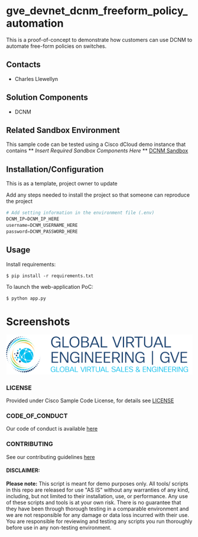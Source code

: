 # gve_devnet_dcnm_freeform_policy_automation
This is a proof-of-concept to demonstrate how customers can use DCNM to automate free-form policies on switches.


## Contacts
* Charles Llewellyn

## Solution Components
* DCNM

## Related Sandbox Environment
This sample code can be tested using a Cisco dCloud demo instance that contains ** *Insert Required Sandbox Components Here* **
[DCNM Sandbox](https://devnetsandbox.cisco.com/RM/Diagram/Index/4b6f511a-4d7c-4764-927b-0fc591a661c6?diagramType=Topology)




## Installation/Configuration

This is as a template, project owner to update

Add any steps needed to install the project so that someone can reproduce the project

```python
# Add setting information in the environment file (.env)
DCNM_IP=DCNM_IP_HERE
username=DCNM_USERNAME_HERE
password=DCNM_PASSWORD_HERE

```


## Usage

Install requirements:

    $ pip install -r requirements.txt

To launch the web-application PoC:


    $ python app.py



# Screenshots

![/IMAGES/0image.png](/IMAGES/0image.png)

### LICENSE

Provided under Cisco Sample Code License, for details see [LICENSE](LICENSE.md)

### CODE_OF_CONDUCT

Our code of conduct is available [here](CODE_OF_CONDUCT.md)

### CONTRIBUTING

See our contributing guidelines [here](CONTRIBUTING.md)

#### DISCLAIMER:
<b>Please note:</b> This script is meant for demo purposes only. All tools/ scripts in this repo are released for use "AS IS" without any warranties of any kind, including, but not limited to their installation, use, or performance. Any use of these scripts and tools is at your own risk. There is no guarantee that they have been through thorough testing in a comparable environment and we are not responsible for any damage or data loss incurred with their use.
You are responsible for reviewing and testing any scripts you run thoroughly before use in any non-testing environment.

